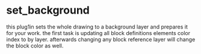 # set_background
this plug1in sets the whole drawing to a background layer and prepares it for your work.
the first task is updating all block definitions elements color index to by layer. afterwards changing any block reference layer will change the block color as well.
